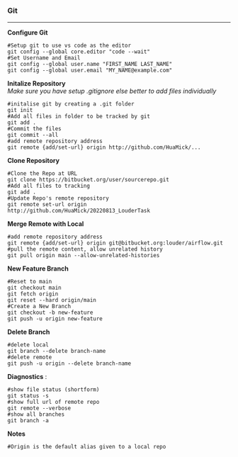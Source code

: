 ### Git

---
**Configure Git** 

```
#Setup git to use vs code as the editor
git config --global core.editor "code --wait"
#Set Username and Email
git config --global user.name "FIRST_NAME LAST_NAME"
git config --global user.email "MY_NAME@example.com"

```

**Initalize Repository**  
*Make sure you have setup .gitignore else better to add files individually*

```
#initalise git by creating a .git folder
git init
#Add all files in folder to be tracked by git
git add .
#Commit the files 
git commit --all
#add remote repository address
git remote {add/set-url} origin http://github.com/HuaMick/...
```

**Clone Repository**
```
#Clone the Repo at URL
git clone https://bitbucket.org/user/sourcerepo.git
#Add all files to tracking
git add .
#Update Repo's remote repository
git remote set-url origin http://github.com/HuaMick/20220813_LouderTask
```

**Merge Remote with Local**
```
#add remote repository address
git remote {add/set-url} origin git@bitbucket.org:louder/airflow.git
#pull the remote content, allow unrelated history
git pull origin main --allow-unrelated-histories
```

**New Feature Branch**
```
#Reset to main
git checkout main
git fetch origin 
git reset --hard origin/main
#Create a New Branch
git checkout -b new-feature
git push -u origin new-feature
```

**Delete Branch**
```
#delete local
git branch --delete branch-name
#delete remote
git push -u origin --delete branch-name
```


**Diagnostics** :   
```
#show file status (shortform)
git status -s
#show full url of remote repo
git remote --verbose
#show all branches
git branch -a

```

**Notes** 
```
#Origin is the default alias given to a local repo
```